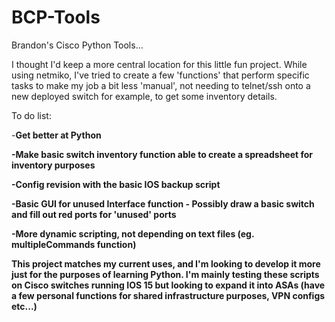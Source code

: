 # BCP-Tools
Brandon's Cisco Python Tools...

I thought I'd keep a more central location for this little fun project. While using netmiko, I've tried to create a few 'functions' that perform specific tasks to make my job a bit less 'manual', not needing to telnet/ssh onto a new deployed switch for example, to get some inventory details.

To do list:

-<b>Get better at Python

-<b>Make basic switch inventory function able to create a spreadsheet for inventory purposes

-<b>Config revision with the basic IOS backup script

-<b>Basic GUI for unused Interface function - Possibly draw a basic switch and fill out red ports for 'unused' ports

-<b>More dynamic scripting, not depending on text files (eg. multipleCommands function)</b>


This project matches my current uses, and I'm looking to develop it more just for the purposes of learning Python. I'm mainly testing these scripts on Cisco switches running IOS 15 but looking to expand it into ASAs (have a few personal functions for shared infrastructure purposes, VPN configs etc...)
